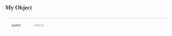 <div>
    <div style="padding-bottom:10px;">
        <h1 style="font-family:Source Sans Pro;font-size:18px;color:#30343F;">My Object</h1></div>
    <div style="width:100%;height:auto;display:flex;flex-direction:row;flex-wrap:no-wrap;justify-content:flex-start;align-items:stretch;position:relative;border-top:1px solid #D2D8DE;">
        <div style="height:auto;width:100%;display:flex;flex-direction:column;flex-wrap:no-wrap;justify-content:flex-start;align-items:flex-start;">
            <div style="width:100%;height:auto;display:flex;flex-direction:row;flex-wrap:no-wrap;justify-content:flex-start;align-items:stretch;position:relative;"></div>
            <div style="width:100%;height:auto;display:flex;flex-direction:row;flex-wrap:no-wrap;justify-content:flex-start;align-items:stretch;position:relative;">
                <div style="width:100%;height:auto;">
                    <div>
                        <div>
                            <div style="width:100%;height:auto;display:flex;flex-direction:row;flex-wrap:no-wrap;justify-content:flex-start;align-items:stretch;position:relative;border-bottom:none;padding-top:14px;padding-bottom:14px;">
                                <div style="height:auto;width:100%;display:flex;flex-direction:column;flex-wrap:no-wrap;justify-content:flex-start;align-items:flex-start;">
                                    <div style="width:100%;height:auto;display:flex;flex-direction:row;flex-wrap:no-wrap;justify-content:center;align-items:center;position:relative;padding-bottom:14px;">
                                        <div style="width:13px;height:13px;max-width:13px;min-width:13px;cursor:pointer;margin-right:7px;">
                                            <div style="width:13px;height:13px;background-repeat:no-repeat;background-position:center;background-image:url([object Object]);background-size:13px 8px;"></div>
                                        </div>
                                        <div style="height:auto;width:auto;display:flex;flex-direction:column;flex-wrap:no-wrap;justify-content:flex-start;align-items:flex-start;margin-left:0px;margin-right:40px;">
                                            <div style="width:100%;height:auto;font-family:Source Code Pro;font-weight:500;font-size:13px;line-height:13px;color:rgb(48, 52, 63);user-select:none;word-wrap:normal;">name</div>
                                        </div>
                                        <div style="height:auto;width:100%;display:flex;flex-direction:column;flex-wrap:no-wrap;justify-content:flex-start;align-items:flex-start;">
                                            <div style="width:100%;font-family:Source Code Pro;font-weight:regular;font-size:13px;color:#8A93A3;line-height:13px;">object</div>
                                        </div>
                                    </div>
                                    <div style="min-width:100%;max-width:100%;height:auto;padding-left:6px;">
                                        <div style="min-width:100%;max-width:100%;width:100%;border-left:1px solid #E8EBEE;position:relative;">
                                            <div style="position:absolute;top:-14px;left:-1px;width:1px;height:14px;background-color:#E8EBEE;"></div>
                                            <div style="width:100%;height:auto;display:flex;flex-direction:row;flex-wrap:no-wrap;justify-content:flex-start;align-items:stretch;position:relative;">
                                                <div>
                                                    <style>
                                                        .attributeDescription p {
                                                            margin-bottom: 4px;
                                                            font-family: Source Sans Pro;
                                                            font-size: 14px;
                                                            color: #8A93A3;
                                                            line-height: 21px;
                                                            font-weight: regular;
                                                        }
                                                        
                                                        .attributeDescription p:last-child {
                                                            margin-bottom: 0px;
                                                        }
                                                        
                                                        .attributeDescription ul {
                                                            margin-left: 20px;
                                                        }
                                                        
                                                        .attributeDescription a {
                                                            color: #747E8E;
                                                            text-decoration: none;
                                                            border-bottom: 1px solid #DCE0E8;
                                                        }
                                                        
                                                        .attributeDescription a:hover {
                                                            border-bottom: none;
                                                        }
                                                    </style>
                                                    <div style="font-family:Source Sans Pro;font-size:13px;color:#8A93A3;line-height:150%;font-weight:regular;margin-bottom:14px;padding-left:13px;" class="attributeDescription">
                                                        <p>Lorem ipsum dolor sit amet, consectetur adipisicing elit.</p>
                                                    </div>
                                                </div>
                                            </div>
                                            <div style="width:100%;height:auto;display:flex;flex-direction:row;flex-wrap:no-wrap;justify-content:flex-start;align-items:stretch;position:relative;">
                                                <div style="width:100%;height:auto;display:flex;flex-direction:row;flex-wrap:no-wrap;justify-content:flex-start;align-items:stretch;position:relative;">
                                                    <div style="height:auto;width:100%;display:flex;flex-direction:column;flex-wrap:no-wrap;justify-content:flex-start;align-items:flex-start;">
                                                        <div style="width:100%;height:auto;display:flex;flex-direction:row;flex-wrap:no-wrap;justify-content:flex-start;align-items:stretch;position:relative;">
                                                            <div style="width:100%;height:auto;display:flex;flex-direction:row;flex-wrap:no-wrap;justify-content:flex-start;align-items:center;position:relative;border-bottom:1px solid #D2D8DE;padding-left:10px;padding-right:10px;">
                                                                <div style="height:auto;width:100%;display:flex;flex-direction:column;flex-wrap:no-wrap;justify-content:flex-start;align-items:flex-start;"></div>
                                                            </div>
                                                        </div>
                                                    </div>
                                                </div>
                                            </div>
                                        </div>
                                    </div>
                                </div>
                            </div>
                        </div>
                    </div>
                </div>
            </div>
        </div>
    </div>
</div>